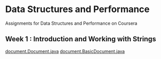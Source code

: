 # Data Structures and Performance
Assignments for Data Structures and Performance on Coursera

## Week 1 : Introduction and Working with Strings
[document.Document.java](https://github.com/akueisara/data-structures-optimizing-performance/blob/master/MOOCTextEditor/src/document/Document.java)
[document.BasicDocument.java](https://github.com/akueisara/data-structures-optimizing-performance/blob/master/MOOCTextEditor/src/document/BasicDocument.java)
